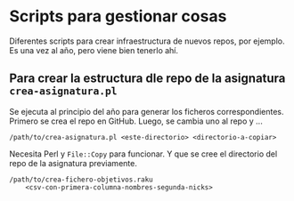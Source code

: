 # Scripts para gestionar cosas

Diferentes scripts para crear infraestructura de nuevos repos, por
ejemplo. Es una vez al año, pero viene bien tenerlo ahí.

## Para crear la estructura dle repo de la asignatura `crea-asignatura.pl`

Se ejecuta al principio del año para generar los ficheros
correspondientes. Primero se crea el repo en GitHub. Luego, se cambia
uno al repo y ...

```shell
/path/to/crea-asignatura.pl <este-directorio> <directorio-a-copiar>
```

Necesita Perl y `File::Copy` para funcionar. Y que se cree el
directorio del repo de la asignatura previamente.

```shell
/path/to/crea-fichero-objetivos.raku
    <csv-con-primera-columna-nombres-segunda-nicks>
```
